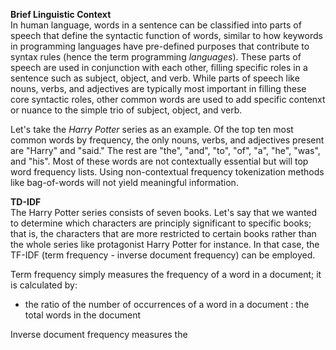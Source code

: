 **Brief Linguistic Context** <br>
In human language, words in a sentence can be classified into parts of speech that define the syntactic function of words, similar to how keywords in programming languages have pre-defined purposes that contribute to syntax rules (hence the term programming *languages*). These parts of speech are used in conjunction with each other, filling specific roles in a sentence such as subject, object, and verb. While parts of speech like nouns, verbs, and adjectives are typically most important in filling these core syntactic roles, other common words are used to add specific contenxt or nuance to the simple trio of subject, object, and verb. 

Let's take the *Harry Potter* series as an example. Of the top ten most common words by frequency, the only nouns, verbs, and adjectives present are "Harry" and "said." The rest are "the", "and", "to", "of", "a", "he", "was", and "his". Most of these words are not contextually essential but will top word frequency lists. Using non-contextual frequency tokenization methods like bag-of-words will not yield meaningful information. 

**TD-IDF** <br>
The Harry Potter series consists of seven books. Let's say that we wanted to determine which characters are principly significant to specific books; that is, the characters that are more restricted to certain books rather than the whole series like protagonist Harry Potter for instance. In that case, the TF-IDF (term frequency - inverse document frequency) can be employed. 

Term frequency simply measures the frequency of a word in a document; it is calculated by: 
- the ratio of the number of occurrences of a word in a document : the total words in the document

Inverse document frequency measures the 
